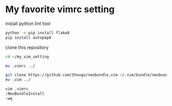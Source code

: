 # My favorite vimrc setting
install python lint tool

```bash
python -m pip install flake8
pip install autopep8
```

clone this repository

```bash
cd ~/my_vim_setting
```

```bash
mv .vimrc ../

git clone https://github.com/Shougo/neobundle.vim ~/.vim/bundle/neobundle.vim
mv .vim ../  
```

```bash
vim .vimrc
:NeoBundleInstall
:wq
```


